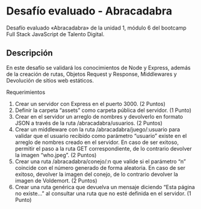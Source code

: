 # Desafío evaluado - Abracadabra

Desafío evaluado «Abracadabra» de la unidad 1, módulo 6 del bootcamp Full Stack JavaScript de Talento Digital.

## Descripción

En este desafío se validará los conocimientos de Node y Express, además de la creación de rutas, Objetos Request y Response, Middlewares y Devolución de sitios web estáticos.

Requerimientos
1. Crear un servidor con Express en el puerto 3000. (2 Puntos)
2. Definir la carpeta “assets” como carpeta pública del servidor. (1 Punto)
3. Crear en el servidor un arreglo de nombres y devolverlo en formato JSON a través de
la ruta /abracadabra/usuarios. (2 Puntos)
4. Crear un middleware con la ruta /abracadabra/juego/:usuario para validar que el
usuario recibido como parámetro “usuario” existe en el arreglo de nombres creado en
el servidor. En caso de ser exitoso, permitir el paso a la ruta GET correspondiente, de lo contrario
devolver la imagen “who.jpeg”. (2 Puntos)
5. Crear una ruta /abracadabra/conejo/:n que valide si el parámetro “n” coincide con el
número generado de forma aleatoria.
En caso de ser exitoso, devolver la imagen del conejo, de lo contrario devolver la
imagen de Voldemort. (2 Puntos)
6. Crear una ruta genérica que devuelva un mensaje diciendo “Esta página no existe...” al
consultar una ruta que no esté definida en el servidor. (1 Punto)
